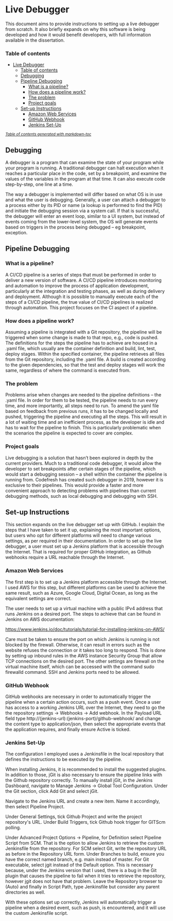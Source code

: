 # Live Debugger 

This document aims to provide instructions to setting up a live debugger from scratch. It also briefly expands on why this software is being developed and how it would benefit developers, with full information available in the dissertation.

### Table of contents

- [Live Debugger](#live-debugger)
    + [Table of contents](#table-of-contents)
  * [Debugging](#debugging)
  * [Pipeline Debugging](#pipeline-debugging)
    + [What is a pipeline?](#what-is-a-pipeline-)
    + [How does a pipeline work?](#how-does-a-pipeline-work-)
    + [The problem](#the-problem)
    + [Project goals](#project-goals)
  * [Set-up Instructions](#set-up-instructions)
    + [Amazon Web Services](#amazon-web-services)
    + [GitHub Webhook](#github-webhook)
    + [Jenkins Set-Up](#jenkins-set-up)

<small><i><a href='http://ecotrust-canada.github.io/markdown-toc/'>Table of contents generated with markdown-toc</a></i></small>


## Debugging

A debugger is a program that can examine the state of your program while your program is running. A traditional debugger can halt execution when it reaches a particular place in the code, set by a breakpoint, and examine the values of the variables in the program at that time. It can also execute code step-by-step, one line at a time.

The way a debugger is implemented will differ based on what OS is in use and what the user is debugging. Generally, a user can attach a debugger to a process either by its PID or name (a lookup is performed to find the PID) and initiate the debugging session via a system call. If that is successful, the debugger will enter an event loop, similar to a UI system, but instead of events coming from the lower-level system, the OS will generate events based on triggers in the process being debugged – eg breakpoint, exception.

## Pipeline Debugging
### What is a pipeline?
A CI/CD pipeline is a series of steps that must be performed in order to deliver a new version of software. A CI/CD pipeline introduces monitoring and automation to improve the process of application development, particularly at the integration and testing phases, as well as during delivery and deployment. Although it is possible to manually execute each of the steps of a CI/CD pipeline, the true value of CI/CD pipelines is realized through automation. This project focuses on the CI aspect of a pipeline.

### How does a pipeline work?
Assuming a pipeline is integrated with a Git repository, the pipeline will be triggered when some change is made to that repo, e.g., code is pushed. The definitions for the steps the pipeline has to achieve are housed in a .yaml file, which usually are the container definition and build, lint, test, deploy stages. Within the specified container, the pipeline retrieves all files from the Git repository, including the .yaml file. A build is created according to the given dependencies, so that the test and deploy stages will work the same, regardless of where the command is executed from.

### The problem
Problems arise when changes are needed to the pipeline definitions – the .yaml file. In order for them to be tested, the pipeline needs to run every time, and more importantly, all steps need to run. To amend the yaml file based on feedback from previous runs, it has to be changed locally and pushed, triggering the pipeline and executing all the steps. This will result in a lot of waiting time and an inefficient process, as the developer is idle and has to wait for the pipeline to finish. This is particularly problematic when the scenarios the pipeline is expected to cover are complex.

### Project goals

Live debugging is a solution that hasn’t been explored in depth by the current providers. Much to a traditional code debugger, it would allow the developer to set breakpoints after certain stages of the pipeline, which would start a debugging session – a shell within the container the pipeline is running from. Codefresh has created such debugger in 2019, however it is exclusive to their pipelines. This would provide a faster and more convenient approach to detecting problems with pipelines than current debugging methods, such as local debugging and debugging with SSH.

## Set-up Instructions
This section expands on the live debugger set up with GitHub. I explain the steps that I have taken to set it up, explaining the most important options, but users who opt for different platforms will need to change various settings, as per required in their documentation. In order to set up the live debugger, a user must set up a Jenkins platform that is accessible through the Internet. That is required for proper GitHub integration, as Github webhooks require a URL reachable through the Internet. 

### Amazon Web Services
The first step is to set up a Jenkins platform accessible through the Internet. I used AWS for this step, but different platforms can be used to achieve the same result, such as Azure, Google Cloud, Digital Ocean, as long as the equivalent settings are correct.

The user needs to set up a virtual machine with a public IPv4 address that runs Jenkins on a desired port. The steps to achieve that can be found in Jenkins on AWS documentation:

https://www.jenkins.io/doc/tutorials/tutorial-for-installing-jenkins-on-AWS/

Care must be taken to ensure the port on which Jenkins is running is not blocked by the firewall. Otherwise, it can result in errors such as the website refuses the connection or it takes too long to respond. This is done by setting up inbound rules in the AWS instance Security Group that allow TCP connections on the desired port. The other settings are firewall on the virtual machine itself, which can be accessed with the command sudo firewalld command. SSH and Jenkins ports need to be allowed.

### GitHub Webhook

GitHub webhooks are necessary in order to automatically trigger the pipeline when a certain action occurs, such as a push event. Once a user has access to a working Jenkins URL over the Internet, they need to go the the repository settings -> Webhooks -> Add webhook. In the Payload URL field type http://(jenkins-url):(jenkins-port)/github-webhook/ and change the content type to application/json, then select the appropriate events that the application requires, and finally ensure Active is ticked.

### Jenkins Set-Up
The configuration I employed uses a Jenkinsfile in the local repository that defines the instructions to be executed by the pipeline. 

When installing Jenkins, it is recommended to install the suggested plugins. In addition to those, jGit is also necessary to ensure the pipeline links with the Github repository correctly. To manually install jGit, in the Jenkins Dashboard, navigate to Manage Jenkins -> Global Tool Configuration. Under the Git section, click Add Git and select jGit.

Navigate to the Jenkins URL and create a new item. Name it accordingly, then select Pipeline Project.

Under General Settings, tick Github Project and write the project repository's URL.  Under Build Triggers, tick Github hook trigger for GITScm polling. 

Under Advanced Project Options -> Pipeline, for Definition select Pipeline Script from SCM. That is the option to allow Jenkins to retrieve the custom Jenkinsfile from the repository. For SCM select Git, write the repository URL as before in the Repository URL form. Under Branches to build, ensure you have the correct named branch, e.g. main instead of master. For Git executable, select jgit instead of the Default option. This is necessary because, under the Jenkins version that I used, there is a bug in the Git plugin that causes the pipeline to fail when it tries to retrieve the repository, however jgit does not have that problem. Leave the Repository browser to (Auto) and finally in Script Path, type Jenkinsfile but consider any parent directories as well. 

With these options set up correctly, Jenkins will automatically trigger a pipeline when a desired event, such as push, is encountered, and it will use the custom Jenkinsfile script. 
